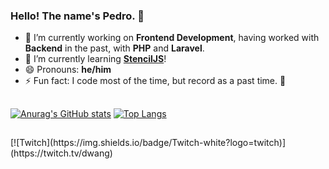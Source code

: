 ### Hello! The name's Pedro. 👋

- 🔭 I’m currently working on **Frontend Development**, having worked with **Backend** in the past, with **PHP** and **Laravel**.
- 🌱 I’m currently learning **[StencilJS](https://github.com/ionic-team/stencil)**!
- 😄 Pronouns: **he/him**
- ⚡ Fun fact: I code most of the time, but record as a past time. 📸

##

[![Anurag's GitHub stats](https://github-readme-stats.vercel.app/api?username=pnboliveira&show_icons=true&theme=dark&include_all_commits=true&count_private=true)](https://github.com/pnboliveira/github-readme-stats)
[![Top Langs](https://github-readme-stats.vercel.app/api/top-langs/?username=pnboliveira&layout=compact&theme=dark&include_all_commits=true&count_private=true)](https://github.com/pnboliveira/github-readme-stats)

##

<div>
    [![Twitch](https://img.shields.io/badge/Twitch-white?logo=twitch)](https://twitch.tv/dwang)
</div>

<!--
**pnboliveira/pnboliveira** is a ✨ _special_ ✨ repository because its `README.md` (this file) appears on your GitHub profile.

Here are some ideas to get you started:

-->
